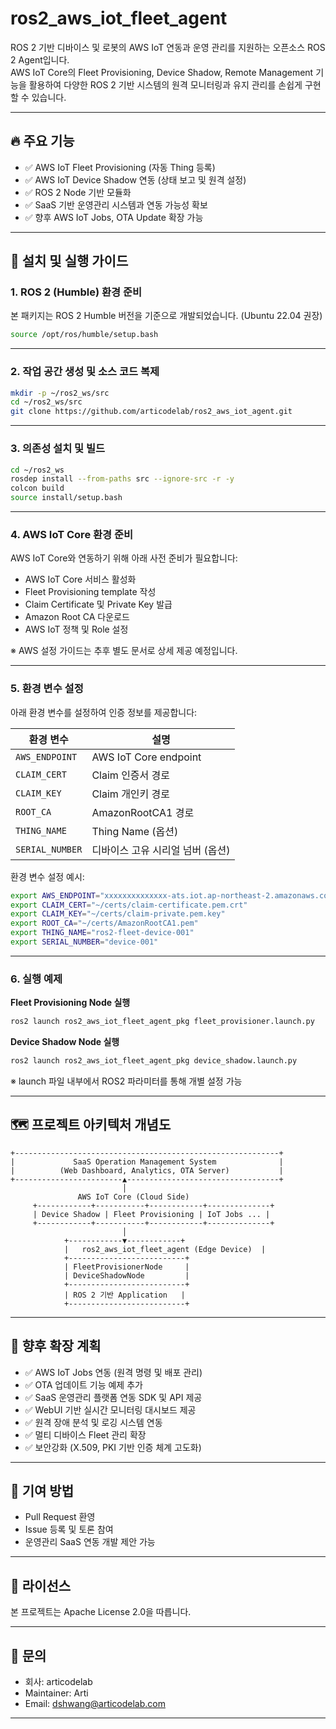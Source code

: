 
# ros2_aws_iot_fleet_agent

ROS 2 기반 디바이스 및 로봇의 AWS IoT 연동과 운영 관리를 지원하는 오픈소스 ROS 2 Agent입니다.  
AWS IoT Core의 Fleet Provisioning, Device Shadow, Remote Management 기능을 활용하여 다양한 ROS 2 기반 시스템의 원격 모니터링과 유지 관리를 손쉽게 구현할 수 있습니다.

---

## 🔥 주요 기능

- ✅ AWS IoT Fleet Provisioning (자동 Thing 등록)
- ✅ AWS IoT Device Shadow 연동 (상태 보고 및 원격 설정)
- ✅ ROS 2 Node 기반 모듈화
- ✅ SaaS 기반 운영관리 시스템과 연동 가능성 확보
- ✅ 향후 AWS IoT Jobs, OTA Update 확장 가능

---

## 🚀 설치 및 실행 가이드

### 1. ROS 2 (Humble) 환경 준비

본 패키지는 ROS 2 Humble 버전을 기준으로 개발되었습니다. (Ubuntu 22.04 권장)

```bash
source /opt/ros/humble/setup.bash
```

---

### 2. 작업 공간 생성 및 소스 코드 복제

```bash
mkdir -p ~/ros2_ws/src
cd ~/ros2_ws/src
git clone https://github.com/articodelab/ros2_aws_iot_agent.git
```

---

### 3. 의존성 설치 및 빌드

```bash
cd ~/ros2_ws
rosdep install --from-paths src --ignore-src -r -y
colcon build
source install/setup.bash
```

---

### 4. AWS IoT Core 환경 준비

AWS IoT Core와 연동하기 위해 아래 사전 준비가 필요합니다:

- AWS IoT Core 서비스 활성화
- Fleet Provisioning template 작성
- Claim Certificate 및 Private Key 발급
- Amazon Root CA 다운로드
- AWS IoT 정책 및 Role 설정

※ AWS 설정 가이드는 추후 별도 문서로 상세 제공 예정입니다.

---

### 5. 환경 변수 설정

아래 환경 변수를 설정하여 인증 정보를 제공합니다:

| 환경 변수 | 설명 |
|------------|------|
| `AWS_ENDPOINT` | AWS IoT Core endpoint |
| `CLAIM_CERT` | Claim 인증서 경로 |
| `CLAIM_KEY` | Claim 개인키 경로 |
| `ROOT_CA` | AmazonRootCA1 경로 |
| `THING_NAME` | Thing Name (옵션) |
| `SERIAL_NUMBER` | 디바이스 고유 시리얼 넘버 (옵션) |

환경 변수 설정 예시:

```bash
export AWS_ENDPOINT="xxxxxxxxxxxxxx-ats.iot.ap-northeast-2.amazonaws.com"
export CLAIM_CERT="~/certs/claim-certificate.pem.crt"
export CLAIM_KEY="~/certs/claim-private.pem.key"
export ROOT_CA="~/certs/AmazonRootCA1.pem"
export THING_NAME="ros2-fleet-device-001"
export SERIAL_NUMBER="device-001"
```

---

### 6. 실행 예제

**Fleet Provisioning Node 실행**

```bash
ros2 launch ros2_aws_iot_fleet_agent_pkg fleet_provisioner.launch.py
```

**Device Shadow Node 실행**

```bash
ros2 launch ros2_aws_iot_fleet_agent_pkg device_shadow.launch.py
```

※ launch 파일 내부에서 ROS2 파라미터를 통해 개별 설정 가능

---

## 🗺 프로젝트 아키텍처 개념도

```plaintext
+-----------------------------------------------------------+
|             SaaS Operation Management System              |
|          (Web Dashboard, Analytics, OTA Server)           |
+------------------------▲----------------------------------+
                         │
               AWS IoT Core (Cloud Side)
     +------------+-----------+------------+--------------+
     | Device Shadow | Fleet Provisioning | IoT Jobs ... |
     +------------+-----------+------------+--------------+
                         │
            +------------▼------------+
            |   ros2_aws_iot_fleet_agent (Edge Device)  |
            +--------------------------+
            | FleetProvisionerNode     |
            | DeviceShadowNode         |
            +--------------------------+
            | ROS 2 기반 Application   |
            +--------------------------+
```

---

## 📌 향후 확장 계획

- ✅ AWS IoT Jobs 연동 (원격 명령 및 배포 관리)
- ✅ OTA 업데이트 기능 예제 추가
- ✅ SaaS 운영관리 플랫폼 연동 SDK 및 API 제공
- ✅ WebUI 기반 실시간 모니터링 대시보드 제공
- ✅ 원격 장애 분석 및 로깅 시스템 연동
- ✅ 멀티 디바이스 Fleet 관리 확장
- ✅ 보안강화 (X.509, PKI 기반 인증 체계 고도화)

---

## 🤝 기여 방법

- Pull Request 환영
- Issue 등록 및 토론 참여
- 운영관리 SaaS 연동 개발 제안 가능

---

## 📄 라이선스

본 프로젝트는 Apache License 2.0을 따릅니다.

---

## 🙋 문의

- 회사: articodelab
- Maintainer: Arti
- Email: dshwang@articodelab.com

---
